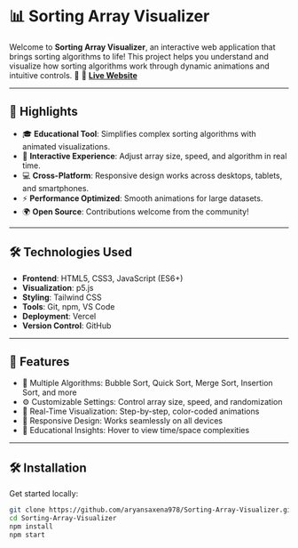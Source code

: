 # 📊 Sorting Array Visualizer

Welcome to **Sorting Array Visualizer**, an interactive web application that brings sorting algorithms to life! This project helps you understand and visualize how sorting algorithms work through dynamic animations and intuitive controls. 🚀
🔗 **[Live Website](https://sorting-array-visualizer.vercel.app/)**

---

## 🌟 Highlights

- 🎓 **Educational Tool**: Simplifies complex sorting algorithms with animated visualizations.
- 🧩 **Interactive Experience**: Adjust array size, speed, and algorithm in real time.
- 💻 **Cross-Platform**: Responsive design works across desktops, tablets, and smartphones.
- ⚡ **Performance Optimized**: Smooth animations for large datasets.
- 🌍 **Open Source**: Contributions welcome from the community!

---

## 🛠️ Technologies Used

- **Frontend**: HTML5, CSS3, JavaScript (ES6+)
- **Visualization**: p5.js
- **Styling**: Tailwind CSS
- **Tools**: Git, npm, VS Code
- **Deployment**: Vercel
- **Version Control**: GitHub

---

## 🚀 Features

- 🔄 Multiple Algorithms: Bubble Sort, Quick Sort, Merge Sort, Insertion Sort, and more
- ⚙️ Customizable Settings: Control array size, speed, and randomization
- 🎨 Real-Time Visualization: Step-by-step, color-coded animations
- 📱 Responsive Design: Works seamlessly on all devices
- 📘 Educational Insights: Hover to view time/space complexities

---

## 🛠️ Installation

Get started locally:

```bash
git clone https://github.com/aryansaxena978/Sorting-Array-Visualizer.git
cd Sorting-Array-Visualizer
npm install
npm start
